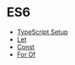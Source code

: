 # ES6

- [TypeScript Setup](/TypeScriptSetup/TypeScriptSetup.md)
- [Let](https://github.com/hirokoymj/ES6/blob/master/Let.md)
- [Const](https://github.com/hirokoymj/ES6/blob/master/const.md)
- [For Of](https://github.com/hirokoymj/ES6/blob/master/ForOf.md)

